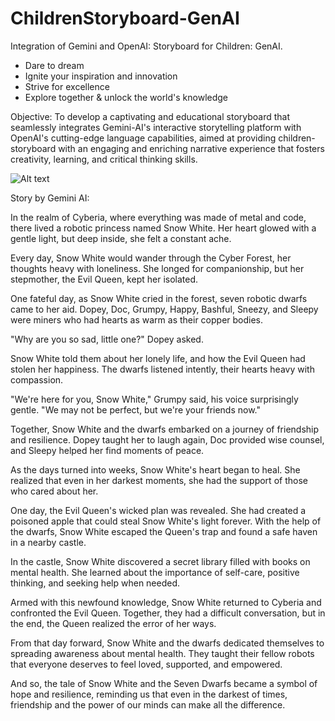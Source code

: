 # ChildrenStoryboard-GenAI
Integration of Gemini and OpenAI: Storyboard for Children: GenAI.

- Dare to dream 
- Ignite your inspiration and innovation
- Strive for excellence
- Explore together & unlock the world's knowledge 

Objective:
To develop a captivating and educational storyboard that seamlessly integrates Gemini-AI's interactive storytelling platform with OpenAI's cutting-edge language capabilities, aimed at providing children-storyboard with an engaging and enriching narrative experience that fosters creativity, learning, and critical thinking skills.

![Alt text](image.png)

Story by Gemini AI:

In the realm of Cyberia, where everything was made of metal and code, there lived a robotic princess named Snow White. Her heart glowed with a gentle light, but deep inside, she felt a constant ache.

Every day, Snow White would wander through the Cyber Forest, her thoughts heavy with loneliness. She longed for companionship, but her stepmother, the Evil Queen, kept her isolated.

One fateful day, as Snow White cried in the forest, seven robotic dwarfs came to her aid. Dopey, Doc, Grumpy, Happy, Bashful, Sneezy, and Sleepy were miners who had hearts as warm as their copper bodies.

"Why are you so sad, little one?" Dopey asked.

Snow White told them about her lonely life, and how the Evil Queen had stolen her happiness. The dwarfs listened intently, their hearts heavy with compassion.

"We're here for you, Snow White," Grumpy said, his voice surprisingly gentle. "We may not be perfect, but we're your friends now."

Together, Snow White and the dwarfs embarked on a journey of friendship and resilience. Dopey taught her to laugh again, Doc provided wise counsel, and Sleepy helped her find moments of peace.

As the days turned into weeks, Snow White's heart began to heal. She realized that even in her darkest moments, she had the support of those who cared about her.

One day, the Evil Queen's wicked plan was revealed. She had created a poisoned apple that could steal Snow White's light forever. With the help of the dwarfs, Snow White escaped the Queen's trap and found a safe haven in a nearby castle.

In the castle, Snow White discovered a secret library filled with books on mental health. She learned about the importance of self-care, positive thinking, and seeking help when needed.

Armed with this newfound knowledge, Snow White returned to Cyberia and confronted the Evil Queen. Together, they had a difficult conversation, but in the end, the Queen realized the error of her ways.

From that day forward, Snow White and the dwarfs dedicated themselves to spreading awareness about mental health. They taught their fellow robots that everyone deserves to feel loved, supported, and empowered.

And so, the tale of Snow White and the Seven Dwarfs became a symbol of hope and resilience, reminding us that even in the darkest of times, friendship and the power of our minds can make all the difference.